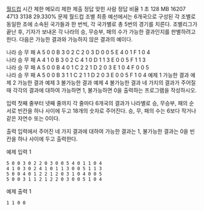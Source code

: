 [월드컵](https://www.acmicpc.net/problem/6987)
시간 제한	메모리 제한	제출	정답	맞힌 사람	정답 비율
1 초	128 MB	16207	4713	3138	29.330%
문제
월드컵 조별 최종 예선에서는 6개국으로 구성된 각 조별로 동일한 조에 소속된 국가들과 한 번씩, 각 국가별로 총 5번의 경기를 치른다. 조별리그가 끝난 후, 기자가 보내온 각 나라의 승, 무승부, 패의 수가 가능한 결과인지를 판별하려고 한다. 다음은 가능한 결과와 가능하지 않은 결과의 예이다.

나라	승	무	패
A	5	0	0
B	3	0	2
C	2	0	3
D	0	0	5
E	4	0	1
F	1	0	4	
나라	승	무	패
A	4	1	0
B	3	0	2
C	4	1	0
D	1	1	3
E	0	0	5
F	1	1	3	
나라	승	무	패
A	5	0	0
B	4	0	1
C	2	2	1
D	2	0	3
E	1	0	4
F	0	0	5	
나라	승	무	패
A	5	0	0
B	3	1	1
C	2	1	1
D	2	0	3
E	0	0	5
F	1	0	4
예제 1 가능한 결과	예제 2 가능한 결과	예제 3 불가능한 결과	예제 4 불가능한 결과
네 가지의 결과가 주어질 때 각각의 결과에 대하여 가능하면 1, 불가능하면 0을 출력하는 프로그램을 작성하시오.

입력
첫째 줄부터 넷째 줄까지 각 줄마다 6개국의 결과가 나라별로 승, 무승부, 패의 순서로 빈칸을 하나 사이에 두고 18개의 숫자로 주어진다. 승, 무, 패의 수는 6보다 작거나 같은 자연수 또는 0이다.

출력
입력에서 주어진 네 가지 결과에 대하여 가능한 결과는 1, 불가능한 결과는 0을 빈칸을 하나 사이에 두고 출력한다.

예제 입력 1 
```
5 0 0 3 0 2 2 0 3 0 0 5 4 0 1 1 0 4
4 1 0 3 0 2 4 1 0 1 1 3 0 0 5 1 1 3
5 0 0 4 0 1 2 2 1 2 0 3 1 0 4 0 0 5
5 0 0 3 1 1 2 1 2 2 0 3 0 0 5 1 0 4
```
예제 출력 1 
```
1 1 0 0
```